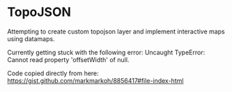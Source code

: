 TopoJSON
========

Attempting to create custom topojson layer and implement interactive maps using datamaps.

Currently getting stuck with the following error: Uncaught TypeError: Cannot read property 'offsetWidth' of null.

Code copied directly from here: https://gist.github.com/markmarkoh/8856417#file-index-html
